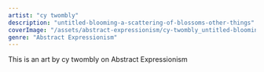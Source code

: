 ```yaml
---
artist: "cy twombly"
description: "untitled-blooming-a-scattering-of-blossoms-other-things"
coverImage: "/assets/abstract-expressionism/cy-twombly_untitled-blooming-a-scattering-of-blossoms-other-things.jpg"
genre: "Abstract Expressionism"
---
```

This is an art by cy twombly on Abstract Expressionism

